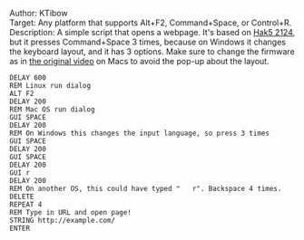 Author: KTibow  
Target: Any platform that supports Alt+F2, Command+Space, or Control+R.  
Description: A simple script that opens a webpage. It's based on [Hak5 2124](https://www.youtube.com/watch?v=qGPGOoJn54E), but it presses Command+Space 3 times, because on Windows it changes the keyboard layout, and it has 3 options. Make sure to change the firmware as in [the original video](https://youtu.be/qGPGOoJn54E?t=861) on Macs to avoid the pop-up about the layout. 
```
DELAY 600
REM Linux run dialog
ALT F2
DELAY 200
REM Mac OS run dialog
GUI SPACE
DELAY 200
REM On Windows this changes the input language, so press 3 times
GUI SPACE
DELAY 200
GUI SPACE
DELAY 200
GUI r
DELAY 200
REM On another OS, this could have typed "   r". Backspace 4 times.
DELETE
REPEAT 4
REM Type in URL and open page!
STRING http://example.com/
ENTER
```
